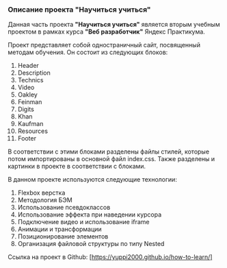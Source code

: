 ### Описание проекта "Научиться учиться"

Данная часть проекта **"Научиться учиться"** является вторым учебным проектом в рамках курса
**"Веб разработчик"** Яндекс Практикума.

Проект представляет собой одностраничный сайт, посвященный методам обучения. Он состоит из следующих блоков:
1. Header
2. Description
3. Technics
4. Video
5. Oakley
6. Feinman
7. Digits
8. Khan
9. Kaufman
10. Resources
11. Footer

В соответствии с этими блоками разделены файлы стилей, которые потом импортированы в основной файл index.css. Также разделены и картинки в проекте в соответствии с блоками.

В данном проекте используются следующие технологии:
1. Flexbox верстка
2. Методология БЭМ
3. Использование псевдоклассов
4. Использование эффекта при наведении курсора
5. Подключение видео и использование iframe
6. Анимации и трансформации
7. Позиционирование элементов
8. Организация файловой структуры по типу Nested

Ссылка на проект в Github:
[https://yuppi2000.github.io/how-to-learn/]


